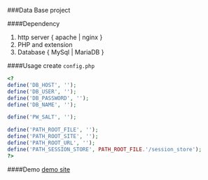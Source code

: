###Data Base project

####Dependency

1. http server { apache | nginx }
2. PHP and extension
3. Database { MySql | MariaDB }

####Usage
create `config.php`

``` php
<?
define('DB_HOST', '');
define('DB_USER', '');
define('DB_PASSWORD', '');
define('DB_NAME', '');

define('PW_SALT', '');

define('PATH_ROOT_FILE', '');
define('PATH_ROOT_SITE', '');
define('PATH_ROOT_URL', '');
define('PATH_SESSION_STORE', PATH_ROOT_FILE.'/session_store');
?>
```

####Demo
[demo site](http://people.cs.nctu.edu.tw/~cpweng/filghtSchedule/)
